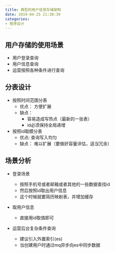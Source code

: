 ```yaml
---
title: 典型的用户信息存储架构
date: 2019-04-25 21:30:39
categories:
- 程序设计
---
```


## 用户存储的使用场景
- 用户登录查询
- 用户信息查询
- 运营按照各种条件进行查询

## 分表设计
- 按照时间范围分表
  - 优点： 方便扩展
  - 缺点： 
    - 容易造成写热点（最新的一张表）
    - id必须保持全局递增
- 按照id取模分表
    - 优点: 查询写入均匀
    - 缺点： 难以扩展（要做好容量评估，适当冗余）


## 场景分析
- 登录场景
  - 按照手机号或者邮箱或者其他的一些数据查找id
  - 然后按照id取出用户信息
  - 这个时候就要简历映射表，并增加缓存

- 取用户信息
  - 直接用id取值即可

- 运营后台复杂条件查询
  - 建议引入外置索引(es)
  - 当创建用户时通过mq异步向es中同步数据